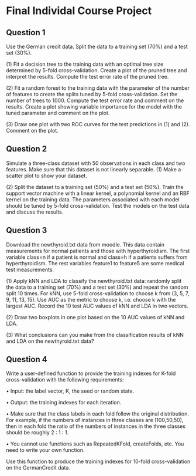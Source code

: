 # Final Individal Course Project

## Question 1
Use the German credit data. Split the data to a training set (70%) and a test set (30%).

(1) Fit a decision tree to the training data with an optimal tree size determined by
5-fold cross-validation. Create a plot of the pruned tree and interpret the results.
Compute the test error rate of the pruned tree.

(2) Fit a random forest to the training data with the parameter of the number of features
to create the splits tuned by 5-fold cross-validation. Set the number of trees to 1000.
Compute the test error rate and comment on the results. Create a plot showing
variable importance for the model with the tuned parameter and comment on the
plot.

(3) Draw one plot with two ROC curves for the test predictions in (1) and (2). Comment
on the plot.

## Question 2
Simulate a three-class dataset with 50 observations in each class and two features. Make
sure that this dataset is not linearly separable.
(1) Make a scatter plot to show your dataset.

(2) Split the dataset to a training set (50%) and a test set (50%). Train the support
vector machine with a linear kernel, a polynomial kernel and an RBF kernel on the
training data. The parameters associated with each model should be tuned by 5-fold
cross-validation. Test the models on the test data and discuss the results.

## Question 3
Download the newthyroid.txt data from moodle. This data contain measurements for
normal patients and those with hyperthyroidism. The first variable class=n if a patient
is normal and class=h if a patients suffers from hyperthyroidism. The rest variables
feature1 to feature5 are some medical test measurements.

(1) Apply kNN and LDA to classify the newthyroid.txt data: randomly split the data
to a training set (70%) and a test set (30%) and repeat the random split 10 times.
For kNN, use 5-fold cross-validation to choose k from (3, 5, 7, 9, 11, 13, 15). Use AUC
as the metric to choose k, i.e. choose k with the largest AUC.
Record the 10 test AUC values of kNN and LDA in two vectors.

(2) Draw two boxplots in one plot based on the 10 AUC values of kNN and LDA.

(3) What conclusions can you make from the classification results of kNN and LDA on
the newthyroid.txt data?

## Question 4
Write a user-defined function to provide the training indexes for K-fold cross-validation
with the following requirements:

• Input: the label vector, K, the seed or random state.

• Output: the training indexes for each iteration.

• Make sure that the class labels in each fold follow the original distribution. For
example, if the numbers of instances in three classes are (100,50,50), then in each
fold the ratio of the numbers of instances in the three classes should be roughly
2 : 1 : 1.

• You cannot use functions such as RepeatedKFold, createFolds, etc. You need to
write your own function.

Use this function to produce the training indexes for 10-fold cross-validation on the GermanCredit data.

